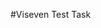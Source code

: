 #Viseven Test Task

<!-- * Deploy *fsmp.sol* contract
* Set up your contract address (`this.contractAddress = '0x17956ba5f4291844bc25aedb27e69bc11b5bda39';`) and httpProvider (`this.httpProvider = 'https://mykolafant.by.ether.camp:8555/sandbox/;`)
in the project file *dev/app/core/config/config.service.js*
* Deploy this UI from *localhost*
* Have fun!!! :) -->
